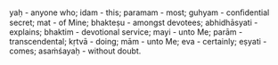 yaḥ - anyone who; idam - this; paramam - most; guhyam - conﬁdential secret; mat - of Mine; bhakteṣu - amongst devotees; abhidhāsyati - explains; bhaktim - devotional service; mayi - unto Me; parām - transcendental; kṛtvā - doing; mām - unto Me; eva - certainly; eṣyati - comes; asaṁśayaḥ - without doubt.